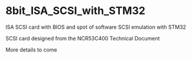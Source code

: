 # 8bit_ISA_SCSI_with_STM32
ISA SCSI card with BIOS and spot of software SCSI emulation with STM32


SCSI card designed from the NCR53C400 Technical Document

More details to come
